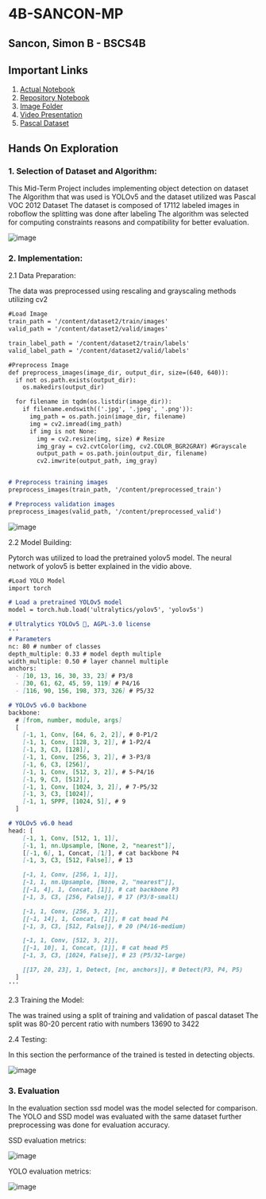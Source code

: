 # 4B-SANCON-MP
## Sancon, Simon B - BSCS4B

## Important Links
1. [Actual Notebook](https://colab.research.google.com/drive/1rrdgXE52Q9eUhjitGpq8t4xQCgBHm0Uv?usp=sharing)
2. [Repository Notebook](https://github.com/sancon-simon/CSST106-4B/blob/main/4B-SANCON-MP/code/4B_SANCON_MP.ipynb)
3. [Image Folder](https://github.com/sancon-simon/CSST106-4B/tree/main/4B-SANCON-MP/images)
4. [Video Presentation](https://github.com/sancon-simon/CSST106-4B/tree/main/4B-SANCON-MP/video)
5. [Pascal Dataset](https://public.roboflow.com/object-detection/pascal-voc-2012)

## Hands On Exploration

### 1. Selection of Dataset and Algorithm:
   
This Mid-Term Project includes implementing object detection on dataset
The Algorithm that was used is YOLOv5 and the dataset utilized was Pascal VOC 2012 Dataset
The dataset is composed of 17112 labeled images in roboflow the splitting was done after labeling
The algorithm was selected for computing constraints reasons and compatibility for better evaluation.

![image](https://github.com/user-attachments/assets/0f0210aa-5e56-4eb4-8e94-8d5d38f89cb9)

### 2. Implementation:

2.1 Data Preparation:

The data was preprocessed using rescaling and grayscaling methods utilizing cv2

```markdown
#Load Image
train_path = '/content/dataset2/train/images'
valid_path = '/content/dataset2/valid/images'

train_label_path = '/content/dataset2/train/labels'
valid_label_path = '/content/dataset2/valid/labels'

#Preprocess Image
def preprocess_images(image_dir, output_dir, size=(640, 640)):
  if not os.path.exists(output_dir):
    os.makedirs(output_dir)

  for filename in tqdm(os.listdir(image_dir)):
    if filename.endswith(('.jpg', '.jpeg', '.png')):
      img_path = os.path.join(image_dir, filename)
      img = cv2.imread(img_path)
      if img is not None:
        img = cv2.resize(img, size) # Resize
        img_gray = cv2.cvtColor(img, cv2.COLOR_BGR2GRAY) #Grayscale
        output_path = os.path.join(output_dir, filename)
        cv2.imwrite(output_path, img_gray)


# Preprocess training images
preprocess_images(train_path, '/content/preprocessed_train')

# Preprocess validation images
preprocess_images(valid_path, '/content/preprocessed_valid')
```

![image](https://github.com/user-attachments/assets/43722f3f-8820-4def-8ea5-9461fce04f96)

2.2 Model Building:

Pytorch was utilized to load the pretrained yolov5 model.
The neural network of yolov5 is better explained in the vidio above.

```markdown
#Load YOLO Model
import torch

# Load a pretrained YOLOv5 model
model = torch.hub.load('ultralytics/yolov5', 'yolov5s')

# Ultralytics YOLOv5 🚀, AGPL-3.0 license
'''
# Parameters
nc: 80 # number of classes
depth_multiple: 0.33 # model depth multiple
width_multiple: 0.50 # layer channel multiple
anchors:
  - [10, 13, 16, 30, 33, 23] # P3/8
  - [30, 61, 62, 45, 59, 119] # P4/16
  - [116, 90, 156, 198, 373, 326] # P5/32

# YOLOv5 v6.0 backbone
backbone:
  # [from, number, module, args]
  [
    [-1, 1, Conv, [64, 6, 2, 2]], # 0-P1/2
    [-1, 1, Conv, [128, 3, 2]], # 1-P2/4
    [-1, 3, C3, [128]],
    [-1, 1, Conv, [256, 3, 2]], # 3-P3/8
    [-1, 6, C3, [256]],
    [-1, 1, Conv, [512, 3, 2]], # 5-P4/16
    [-1, 9, C3, [512]],
    [-1, 1, Conv, [1024, 3, 2]], # 7-P5/32
    [-1, 3, C3, [1024]],
    [-1, 1, SPPF, [1024, 5]], # 9
  ]

# YOLOv5 v6.0 head
head: [
    [-1, 1, Conv, [512, 1, 1]],
    [-1, 1, nn.Upsample, [None, 2, "nearest"]],
    [[-1, 6], 1, Concat, [1]], # cat backbone P4
    [-1, 3, C3, [512, False]], # 13

    [-1, 1, Conv, [256, 1, 1]],
    [-1, 1, nn.Upsample, [None, 2, "nearest"]],
    [[-1, 4], 1, Concat, [1]], # cat backbone P3
    [-1, 3, C3, [256, False]], # 17 (P3/8-small)

    [-1, 1, Conv, [256, 3, 2]],
    [[-1, 14], 1, Concat, [1]], # cat head P4
    [-1, 3, C3, [512, False]], # 20 (P4/16-medium)

    [-1, 1, Conv, [512, 3, 2]],
    [[-1, 10], 1, Concat, [1]], # cat head P5
    [-1, 3, C3, [1024, False]], # 23 (P5/32-large)

    [[17, 20, 23], 1, Detect, [nc, anchors]], # Detect(P3, P4, P5)
  ]
'''
```

2.3 Training the Model:

The was trained using a split of training and validation of pascal dataset
The split was 80-20 percent ratio with numbers 13690 to 3422

2.4 Testing:

In this section the performance of the trained is tested in detecting objects.

![image](https://github.com/user-attachments/assets/9933b6f1-1aa2-4b6c-a8c2-f3ec3e821aeb)

### 3. Evaluation

In the evaluation section ssd model was the model selected for comparison.
The YOLO and SSD model was evaluated with the same dataset further preprocessing was done for evaluation accuracy.

SSD evaluation metrics:

![image](https://github.com/user-attachments/assets/40832bba-8827-46e8-8d2e-fc1885462068)

YOLO evaluation metrics:

![image](https://github.com/user-attachments/assets/b4259cb3-a18c-48a3-bd23-6a0993d1ce52)







